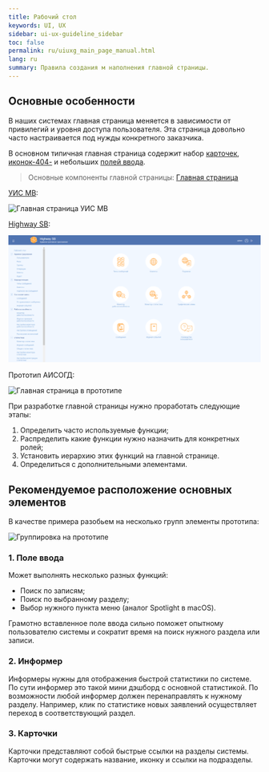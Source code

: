 ```yaml
---
title: Рабочий стол
keywords: UI, UX
sidebar: ui-ux-guideline_sidebar
toc: false
permalink: ru/uiuxg_main_page_manual.html
lang: ru
summary: Правила создания м наполнения главной страницы.
---
```


## Основные особенности

В наших системах главная страница меняется в зависимости от привилегий и уровня доступа пользователя. Эта страница довольно часто настраивается под нужды конкретного заказчика.

В основном типичная главная страница содержит набор [карточек](uiuxg_cards.ru.md), [иконок-404-](404.md) и небольших [полей ввода](uiuxg_input_fields.ru.md).

> Основные компоненты главной страницы: [Главная страница](uiuxg_main_page.ru)

[УИС МВ](http://dis-riep:2405/ "Внутренняя ссылка"):

![Главная страница УИС МВ](/images/pages/guides/ui-ux-guideline/uiuxg_main_page_manual/1.png)

[Highway SB](http://dis-int:8080/ "Внутренняя ссылка"):

![Главная страница УИС МВ](/images/pages/guides/ui-ux-guideline/uiuxg_main_page_manual/2.png)

Прототип АИСОГД:

![Главная страница в прототипе](/images/pages/guides/ui-ux-guideline/uiuxg_main_page_manual/3.png)

При разработке главной страницы нужно проработать следующие этапы:

1. Определить часто используемые функции;
2. Распределить какие функции нужно назначить для конкретных ролей;
3. Установить иерархию этих функций на главной странице.
4. Определиться с дополнительными элементами.

## Рекомендуемое расположение основных элементов

В качестве примера разобьем на несколько групп элементы прототипа:

![Группировка на прототипе](/images/pages/guides/ui-ux-guideline/uiuxg_main_page_manual/4.png)

### 1. Поле ввода

Может выполнять несколько разных функций:

* Поиск по записям;
* Поиск по выбранному разделу;
* Выбор нужного пункта меню (аналог Spotlight в macOS).

Грамотно вставленное поле ввода сильно поможет опытному пользователю системы и сократит время на поиск нужного раздела или записи.

### 2. Информер

Информеры нужны для отображения быстрой статистики по системе. По сути информер это такой мини дэшборд с основной статистикой. По возможности любой информер должен перенаправлять к нужному разделу. Например, клик по статистике новых заявлений осуществляет переход в соответствующий раздел.

### 3. Карточки

Карточки представляют собой быстрые ссылки на разделы системы. Карточки могут содержать название, иконку и ссылки на подразделы.
